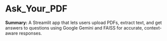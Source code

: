 # Ask_Your_PDF
**Summary:**   A Streamlit app that lets users upload PDFs, extract text, and get answers to questions using Google Gemini and FAISS for accurate, context-aware responses.

